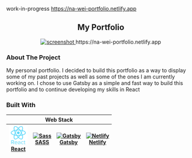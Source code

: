 work-in-progress
https://na-wei-portfolio.netlify.app
<!-- ABOUT THE PROJECT -->
  <h2 align="center">My Portfolio</h2>
  <p align="center">
<a href="https://na-wei-portfolio.netlify.app" target="_blank"> <img src="images\foodFinder.png" alt="screenshot"> </a>
https://na-wei-portfolio.netlify.app
  </p>

### About The Project
My personal portfolio. I decided to build this portfolio as a way to display some of my past projects as well as some of the ones I am currently working on. I chose to use Gatsby as a simple and fast way to build this portfolio and to continue developing my skills in React


### Built With


<table>
<thead>
<tr>
<th align="center" colspan="5">Web Stack</th>
</tr>
<tr>
<th> <a href="https://reactjs.org/" title="React"><img src="https://raw.githubusercontent.com/devicons/devicon/master/icons/react/react-original-wordmark.svg" alt="react" width="50" height="50"/><br/>React</a></th>
<th align="center"><a href="https://sass-lang.com/" title="Sass"><img src="https://github.com/tomchen/stack-icons/blob/master/logos/sass.svg" alt="Sass" width="50px" height="50px"><br/>SASS</a></th>
<th align="center"><a href="https://www.gatsbyjs.org/" title="Gatsby"><img src="https://github.com/tomchen/stack-icons/blob/master/logos/gatsby.svg" alt="Gatsby" width="50px" height="50px"><br/>Gatsby</a></th>
<th align="center"><a href="https://www.netlify.com/" title="Netlify"><img src="https://github.com/tomchen/stack-icons/blob/master/logos/netlify.svg" alt="Netlify" width="50px" height="50px"><br/>Netlify</a></th>


</tr>
</thead>
</table>

